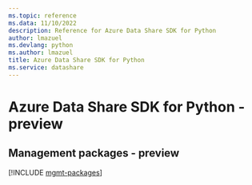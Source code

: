 ```yaml
---
ms.topic: reference
ms.data: 11/10/2022
description: Reference for Azure Data Share SDK for Python
author: lmazuel
ms.devlang: python
ms.author: lmazuel
title: Azure Data Share SDK for Python
ms.service: datashare
---
```

# Azure Data Share SDK for Python - preview

## Management packages - preview
[!INCLUDE [mgmt-packages](data-share-mgmt-index.md)]